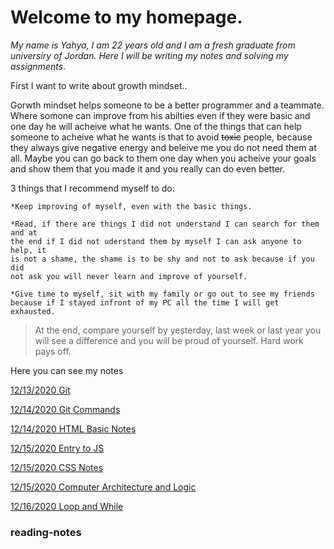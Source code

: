 
# **Welcome to my homepage**.


_My name is Yahya, I am 22 years old and I am a fresh graduate from universiry of Jordan. Here I will be writing my notes and solving my assignments_.

First I want to write about growth mindset..

 Gorwth mindset helps someone to be a better programmer and a teammate. Where somone can improve from his abilties even if they 
 were basic and one day he will acheive what he wants. One of the things that can help someone to acheive what he wants is that 
 to avoid ~~toxic~~ people, because they always give negative energy and beleive me you do not need them at all. Maybe you can go 
 back to them one day when you acheive your goals and show them that you made it and you really can do even better. 
 
 3 things that I recommend myself to do:
 
    *Keep improving of myself, even with the basic things.
   
    *Read, if there are things I did not understand I can search for them and at     
    the end if I did not uderstand them by myself I can ask anyone to help, it 
    is not a shame, the shame is to be shy and not to ask because if you did     
    not ask you will never learn and improve of yourself.
   
    *Give time to myself, sit with my family or go out to see my friends 
    because if I stayed infront of my PC all the time I will get exhausted. 

>At the end, compare yourself by yesterday, last week or last year you will see a difference and you will be proud of yourself. Hard work pays off.

Here you can see my notes 

[12/13/2020 Git](https://yahyaomari.github.io/reading-notes/reading-notes2)

[12/14/2020 Git Commands](https://yahyaomari.github.io/reading-notes/reading-noted)

[12/14/2020 HTML Basic Notes ](https://yahyaomari.github.io/lab04/ReadNotes.html)

[12/15/2020 Entry to JS](https://yahyaomari.github.io/reading-notes/lab06anotes)

[12/15/2020 CSS Notes](https://yahyaomari.github.io/reading-notes/read05)

[12/15/2020 Computer Architecture and Logic](https://yahyaomari.github.io/reading-notes/ComputerArchitectureandLogic)

[12/16/2020 Loop and While](https://yahyaomari.github.io/reading-notes/whileloops)

### reading-notes

